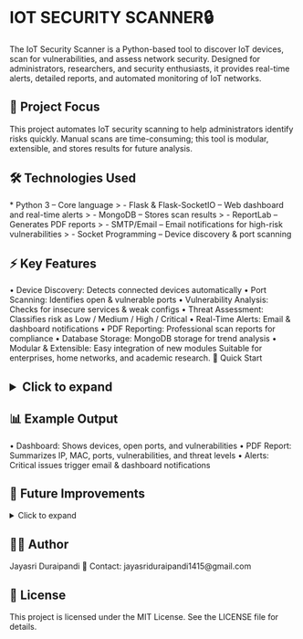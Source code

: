 <h1>IOT SECURITY SCANNER🔒</h1> 

The IoT Security Scanner is a Python-based tool to discover IoT devices, scan for vulnerabilities, and assess network security. Designed for administrators, researchers, and security enthusiasts, it provides real-time alerts, detailed reports, and automated monitoring of IoT networks.

<h2>📌 Project Focus</h2>
This project automates IoT security scanning to help administrators identify risks quickly. Manual scans are time-consuming; this tool is modular, extensible, and stores results for future analysis.

<h2>🛠 Technologies Used</h2>
* Python 3 – Core language
>	- Flask & Flask-SocketIO – Web dashboard and real-time alerts
>	- MongoDB – Stores scan results
>	- ReportLab – Generates PDF reports
>	- SMTP/Email – Email notifications for high-risk vulnerabilities
>	- Socket Programming – Device discovery & port scanning

<h2>⚡ Key Features</h2>
•	Device Discovery: Detects connected devices automatically
•	Port Scanning: Identifies open & vulnerable ports
•	Vulnerability Analysis: Checks for insecure services & weak configs
•	Threat Assessment: Classifies risk as Low / Medium / High / Critical
•	Real-Time Alerts: Email & dashboard notifications
•	PDF Reporting: Professional scan reports for compliance
•	Database Storage: MongoDB storage for trend analysis
•	Modular & Extensible: Easy integration of new modules
Suitable for enterprises, home networks, and academic research.

</h2>🚀 Quick Start<h2>
<details> <summary>Click to expand</summary> 
**1️) Clone Repository**
git clone https://github.com/<your-username>/iot-security-scanner.git
cd iot-security-scanner
**2️) Install Dependencies**
pip install -r requirements.txt
**3️) Start MongoDB**
Ensure MongoDB is running locally:
mongodb://localhost:27017/
**4️) Run Application**
python main.py
**5️) Access Dashboard**
Open in browser:
http://127.0.0.1:5000
**6️) Reports**
•	PDF reports saved in project folder
•	Scan results stored in MongoDB
</details> 

<h2>📊 Example Output</h2>
•	Dashboard: Shows devices, open ports, and vulnerabilities
•	PDF Report: Summarizes IP, MAC, ports, vulnerabilities, and threat levels
•	Alerts: Critical issues trigger email & dashboard notifications

<h2>🔮 Future Improvements</h2>
<details> <summary>Click to expand</summary> 
•	Integrate with CVE/NVD database for live vulnerability mapping
•	Improved UI with charts, graphs, and filtering
•	Docker support for easier deployment
•	Support for additional protocols: UPnP, mDNS, SNMP
•	Multi-user authentication for secure dashboard access
</details> 

<h2>👨‍💻 Author</h2>
Jayasri Duraipandi
📧 Contact: jayasriduraipandi1415@gmail.com

<h2>📄 License</h2>
This project is licensed under the MIT License. See the LICENSE file for details.
